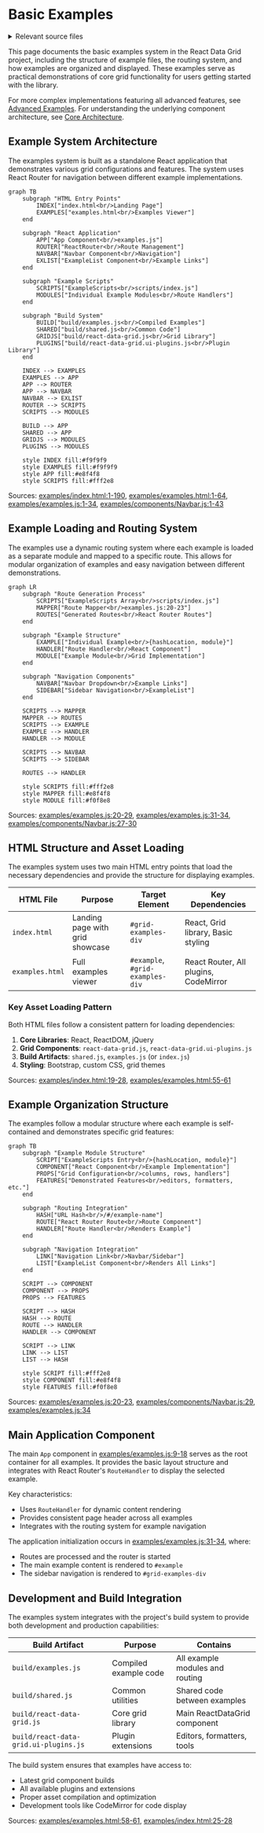 # Basic Examples

<details>
<summary>Relevant source files</summary>

The following files were used as context for generating this wiki page:

- [examples/assets/css/main.css](examples/assets/css/main.css)
- [examples/assets/images/datagrid1.png](examples/assets/images/datagrid1.png)
- [examples/components/Navbar.js](examples/components/Navbar.js)
- [examples/examples.html](examples/examples.html)
- [examples/examples.js](examples/examples.js)
- [examples/index.html](examples/index.html)

</details>



This page documents the basic examples system in the React Data Grid project, including the structure of example files, the routing system, and how examples are organized and displayed. These examples serve as practical demonstrations of core grid functionality for users getting started with the library.

For more complex implementations featuring all advanced features, see [Advanced Examples](#7.2). For understanding the underlying component architecture, see [Core Architecture](#2).

## Example System Architecture

The examples system is built as a standalone React application that demonstrates various grid configurations and features. The system uses React Router for navigation between different example implementations.

```mermaid
graph TB
    subgraph "HTML Entry Points"
        INDEX["index.html<br/>Landing Page"]
        EXAMPLES["examples.html<br/>Examples Viewer"]
    end
    
    subgraph "React Application"
        APP["App Component<br/>examples.js"]
        ROUTER["ReactRouter<br/>Route Management"]
        NAVBAR["Navbar Component<br/>Navigation"]
        EXLIST["ExampleList Component<br/>Example Links"]
    end
    
    subgraph "Example Scripts"
        SCRIPTS["ExampleScripts<br/>scripts/index.js"]
        MODULES["Individual Example Modules<br/>Route Handlers"]
    end
    
    subgraph "Build System"
        BUILD["build/examples.js<br/>Compiled Examples"]
        SHARED["build/shared.js<br/>Common Code"]
        GRIDJS["build/react-data-grid.js<br/>Grid Library"]
        PLUGINS["build/react-data-grid.ui-plugins.js<br/>Plugin Library"]
    end
    
    INDEX --> EXAMPLES
    EXAMPLES --> APP
    APP --> ROUTER
    APP --> NAVBAR
    NAVBAR --> EXLIST
    ROUTER --> SCRIPTS
    SCRIPTS --> MODULES
    
    BUILD --> APP
    SHARED --> APP
    GRIDJS --> MODULES
    PLUGINS --> MODULES
    
    style INDEX fill:#f9f9f9
    style EXAMPLES fill:#f9f9f9
    style APP fill:#e8f4f8
    style SCRIPTS fill:#fff2e8
```

Sources: [examples/index.html:1-190](), [examples/examples.html:1-64](), [examples/examples.js:1-34](), [examples/components/Navbar.js:1-43]()

## Example Loading and Routing System

The examples use a dynamic routing system where each example is loaded as a separate module and mapped to a specific route. This allows for modular organization of examples and easy navigation between different demonstrations.

```mermaid
graph LR
    subgraph "Route Generation Process"
        SCRIPTS["ExampleScripts Array<br/>scripts/index.js"]
        MAPPER["Route Mapper<br/>examples.js:20-23"]
        ROUTES["Generated Routes<br/>React Router Routes"]
    end
    
    subgraph "Example Structure"
        EXAMPLE["Individual Example<br/>{hashLocation, module}"]
        HANDLER["Route Handler<br/>React Component"]
        MODULE["Example Module<br/>Grid Implementation"]
    end
    
    subgraph "Navigation Components"
        NAVBAR["Navbar Dropdown<br/>Example Links"]
        SIDEBAR["Sidebar Navigation<br/>ExampleList"]
    end
    
    SCRIPTS --> MAPPER
    MAPPER --> ROUTES
    SCRIPTS --> EXAMPLE
    EXAMPLE --> HANDLER
    HANDLER --> MODULE
    
    SCRIPTS --> NAVBAR
    SCRIPTS --> SIDEBAR
    
    ROUTES --> HANDLER
    
    style SCRIPTS fill:#fff2e8
    style MAPPER fill:#e8f4f8
    style MODULE fill:#f0f8e8
```

Sources: [examples/examples.js:20-29](), [examples/examples.js:31-34](), [examples/components/Navbar.js:27-30]()

## HTML Structure and Asset Loading

The examples system uses two main HTML entry points that load the necessary dependencies and provide the structure for displaying examples.

| HTML File | Purpose | Target Element | Key Dependencies |
|-----------|---------|----------------|------------------|
| `index.html` | Landing page with grid showcase | `#grid-examples-div` | React, Grid library, Basic styling |
| `examples.html` | Full examples viewer | `#example`, `#grid-examples-div` | React Router, All plugins, CodeMirror |

### Key Asset Loading Pattern

Both HTML files follow a consistent pattern for loading dependencies:

1. **Core Libraries**: React, ReactDOM, jQuery
2. **Grid Components**: `react-data-grid.js`, `react-data-grid.ui-plugins.js`
3. **Build Artifacts**: `shared.js`, `examples.js` (or `index.js`)
4. **Styling**: Bootstrap, custom CSS, grid themes

Sources: [examples/index.html:19-28](), [examples/examples.html:55-61]()

## Example Organization Structure

The examples follow a modular structure where each example is self-contained and demonstrates specific grid features:

```mermaid
graph TB
    subgraph "Example Module Structure"
        SCRIPT["ExampleScripts Entry<br/>{hashLocation, module}"]
        COMPONENT["React Component<br/>Example Implementation"]
        PROPS["Grid Configuration<br/>columns, rows, handlers"]
        FEATURES["Demonstrated Features<br/>editors, formatters, etc."]
    end
    
    subgraph "Routing Integration"
        HASH["URL Hash<br/>/#/example-name"]
        ROUTE["React Router Route<br/>Route Component"]
        HANDLER["Route Handler<br/>Renders Example"]
    end
    
    subgraph "Navigation Integration"
        LINK["Navigation Link<br/>Navbar/Sidebar"]
        LIST["ExampleList Component<br/>Renders All Links"]
    end
    
    SCRIPT --> COMPONENT
    COMPONENT --> PROPS
    PROPS --> FEATURES
    
    SCRIPT --> HASH
    HASH --> ROUTE
    ROUTE --> HANDLER
    HANDLER --> COMPONENT
    
    SCRIPT --> LINK
    LINK --> LIST
    LIST --> HASH
    
    style SCRIPT fill:#fff2e8
    style COMPONENT fill:#e8f4f8
    style FEATURES fill:#f0f8e8
```

Sources: [examples/examples.js:20-23](), [examples/components/Navbar.js:29](), [examples/examples.js:34]()

## Main Application Component

The main `App` component in [examples/examples.js:9-18]() serves as the root container for all examples. It provides the basic layout structure and integrates with React Router's `RouteHandler` to display the selected example.

Key characteristics:
- Uses `RouteHandler` for dynamic content rendering
- Provides consistent page header across all examples
- Integrates with the routing system for example navigation

The application initialization occurs in [examples/examples.js:31-34](), where:
- Routes are processed and the router is started
- The main example content is rendered to `#example`
- The sidebar navigation is rendered to `#grid-examples-div`

## Development and Build Integration

The examples system integrates with the project's build system to provide both development and production capabilities:

| Build Artifact | Purpose | Contains |
|-----------------|---------|-----------|
| `build/examples.js` | Compiled example code | All example modules and routing |
| `build/shared.js` | Common utilities | Shared code between examples |
| `build/react-data-grid.js` | Core grid library | Main ReactDataGrid component |
| `build/react-data-grid.ui-plugins.js` | Plugin extensions | Editors, formatters, tools |

The build system ensures that examples have access to:
- Latest grid component builds
- All available plugins and extensions  
- Proper asset compilation and optimization
- Development tools like CodeMirror for code display

Sources: [examples/examples.html:58-61](), [examples/index.html:25-28]()
